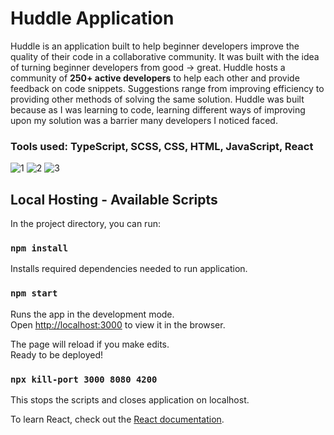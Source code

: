# Huddle Application

Huddle is an application built to help beginner developers improve the quality of their code in a collaborative community. It was built with the idea of turning beginner developers from good -> great. Huddle hosts a community of **250+ active developers** to help each other and provide feedback on code snippets. Suggestions range from improving efficiency to providing other methods of solving the same solution. Huddle was built because as I was learning to code, learning different ways of improving upon my solution was a barrier many developers I noticed faced. 

### Tools used: TypeScript, SCSS, CSS, HTML, JavaScript, React 

![1](https://user-images.githubusercontent.com/54012492/167052730-bff7f392-7afa-4305-917a-3c4cd067a610.png)
![2](https://user-images.githubusercontent.com/54012492/167052731-374b21b5-9906-4968-9e49-083139850da6.png)
![3](https://user-images.githubusercontent.com/54012492/167052732-29674608-82e3-44f1-af0f-41ea8d0da02c.png)



## Local Hosting - Available Scripts

In the project directory, you can run:

### `npm install`

Installs required dependencies needed to run application.

### `npm start`

Runs the app in the development mode.\
Open [http://localhost:3000](http://localhost:3000) to view it in the browser.

The page will reload if you make edits.\
Ready to be deployed!

### `npx kill-port 3000 8080 4200`

This stops the scripts and closes application on localhost.

To learn React, check out the [React documentation](https://reactjs.org/).
